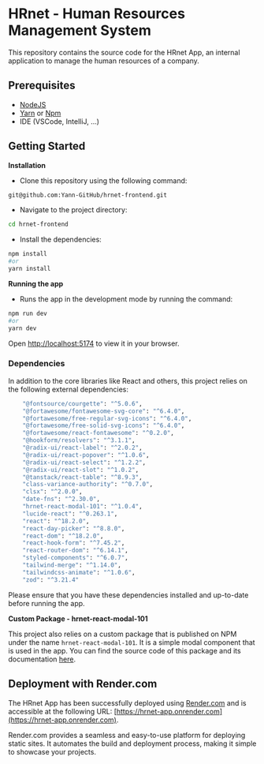 # HRnet - Human Resources Management System

This repository contains the source code for the HRnet App, an internal application to manage the human resources of a company.

## Prerequisites

-   [NodeJS](https://nodejs.org/en/)
-   [Yarn](https://yarnpkg.com/) or [Npm]()
-   IDE (VSCode, IntelliJ, ...)

## Getting Started

**Installation**

-   Clone this repository using the following command:

```bash
git@github.com:Yann-GitHub/hrnet-frontend.git
```

-   Navigate to the project directory:

```bash
cd hrnet-frontend
```

-   Install the dependencies:

```bash
npm install
#or
yarn install
```

**Running the app**

-   Runs the app in the development mode by running the command:

```bash
npm run dev
#or
yarn dev
```

Open [http://localhost:5174](http://localhost:5174) to view it in your browser.

### Dependencies

In addition to the core libraries like React and others, this project relies on the following external dependencies:

```bash
    "@fontsource/courgette": "^5.0.6",
    "@fortawesome/fontawesome-svg-core": "^6.4.0",
    "@fortawesome/free-regular-svg-icons": "^6.4.0",
    "@fortawesome/free-solid-svg-icons": "^6.4.0",
    "@fortawesome/react-fontawesome": "^0.2.0",
    "@hookform/resolvers": "^3.1.1",
    "@radix-ui/react-label": "^2.0.2",
    "@radix-ui/react-popover": "^1.0.6",
    "@radix-ui/react-select": "^1.2.2",
    "@radix-ui/react-slot": "^1.0.2",
    "@tanstack/react-table": "^8.9.3",
    "class-variance-authority": "^0.7.0",
    "clsx": "^2.0.0",
    "date-fns": "^2.30.0",
    "hrnet-react-modal-101": "^1.0.4",
    "lucide-react": "^0.263.1",
    "react": "^18.2.0",
    "react-day-picker": "^8.8.0",
    "react-dom": "^18.2.0",
    "react-hook-form": "^7.45.2",
    "react-router-dom": "^6.14.1",
    "styled-components": "^6.0.7",
    "tailwind-merge": "^1.14.0",
    "tailwindcss-animate": "^1.0.6",
    "zod": "^3.21.4"
```

Please ensure that you have these dependencies installed and up-to-date before running the app.

**Custom Package - hrnet-react-modal-101**

This project also relies on a custom package that is published on NPM under the name `hrnet-react-modal-101`.
It is a simple modal component that is used in the app. You can find the source code of this package and its documentation [here](https://www.npmjs.com/package/hrnet-react-modal-101/v/1.0.4).

## Deployment with Render.com

The HRnet App has been successfully deployed using [Render.com](https://render.com/) and is accessible at the following URL: [https://hrnet-app.onrender.com](https://hrnet-app.onrender.com).

Render.com provides a seamless and easy-to-use platform for deploying static sites. It automates the build and deployment process, making it simple to showcase your projects.

